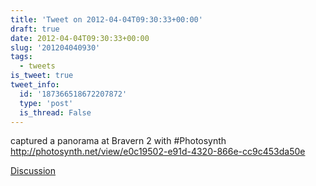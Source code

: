 ```yaml
---
title: 'Tweet on 2012-04-04T09:30:33+00:00'
draft: true
date: 2012-04-04T09:30:33+00:00
slug: '201204040930'
tags:
  - tweets
is_tweet: true
tweet_info:
  id: '187366518672207872'
  type: 'post'
  is_thread: False
---
```




captured a panorama at Bravern 2 with #Photosynth <http://photosynth.net/view/e0c19502-e91d-4320-866e-cc9c453da50e>

[Discussion](https://x.com/sytelus/status/187366518672207872)
